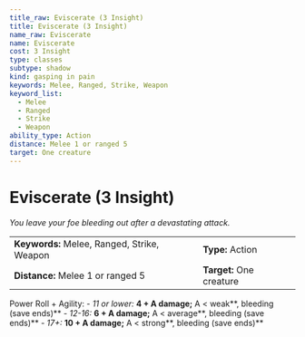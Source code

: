 ```yaml
---
title_raw: Eviscerate (3 Insight)
title: Eviscerate (3 Insight)
name_raw: Eviscerate
name: Eviscerate
cost: 3 Insight
type: classes
subtype: shadow
kind: gasping in pain
keywords: Melee, Ranged, Strike, Weapon
keyword_list:
  - Melee
  - Ranged
  - Strike
  - Weapon
ability_type: Action
distance: Melee 1 or ranged 5
target: One creature
---
```


# Eviscerate (3 Insight)

*You leave your foe bleeding out after a devastating attack.*

|                                             |                          |
| :------------------------------------------ | :----------------------- |
| **Keywords:** Melee, Ranged, Strike, Weapon | **Type:** Action         |
| **Distance:** Melee 1 or ranged 5           | **Target:** One creature |

Power Roll + Agility: - *11 or lower:* **4 + A damage;** A \< weak\*\*, bleeding (save ends)\*\* - *12-16:* **6 + A damage;** A \< average\*\*, bleeding (save ends)\*\* - *17+:* **10 + A damage;** A \< strong\*\*, bleeding (save ends)\*\*
